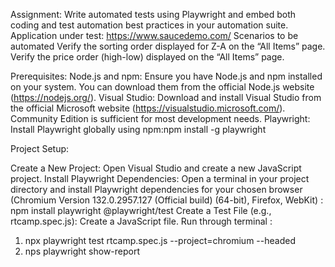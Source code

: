 Assignment:
Write automated tests using Playwright and embed both coding and test automation best practices in your automation suite.
Application under test: https://www.saucedemo.com/
Scenarios to be automated
Verify the sorting order displayed for Z-A on the “All Items” page.
Verify the price order (high-low) displayed on the “All Items” page.

Prerequisites:
Node.js and npm: Ensure you have Node.js and npm installed on your system. You can download them from the official Node.js website (https://nodejs.org/).
Visual Studio: Download and install Visual Studio from the official Microsoft website (https://visualstudio.microsoft.com/). Community Edition is sufficient for most development needs.
Playwright: Install Playwright globally using npm:npm install -g playwright

Project Setup:

Create a New Project: Open Visual Studio and create a new JavaScript project.
Install Playwright Dependencies: Open a terminal in your project directory and install Playwright dependencies for your chosen browser (Chromium Version 132.0.2957.127 (Official build) (64-bit), Firefox, WebKit) : npm install playwright @playwright/test
Create a Test File (e.g., rtcamp.spec.js): Create a JavaScript file.
Run through terminal : 
1. npx playwright test rtcamp.spec.js --project=chromium --headed
2. nps playwright show-report
